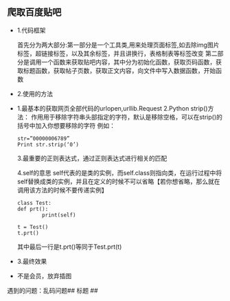 ﻿## 爬取百度贴吧 ##

 - 1.代码框架

   首先分为两大部分:第一部分是一个工具类,用来处理页面标签,如去除img图片标签，超链接标签，以及其余标签，并且讲换行，表格制表等标签改变
   第二部分是调用一个函数来获取贴吧内容，其中分为初始化函数，获取页码函数，获取标题函数，获取帖子页数，获取正文内容，向文件中写入数据函数，开始函数

 - 2.使用的方法

 - 1.最基本的获取网页全部代码的urlopen,urllib.Request
   2.Python strip()方法： 作用用于移除字符串头部指定的字符，默认是移除空格，可以在strip()的括号中加入你想要移除的字符 例如：
   
       str=”00000006789”
       Print str.strip(‘0’)
   
   3.最重要的正则表达式，通过正则表达式进行相关的匹配
   
   4.self的意思 self代表的是类的实例，而self.class则指向类，在运行过程中将self替换成类的实例，并且在定义的时候不可以省略【若你想省略，那么就在调用该方法的时候不要传递实例】
   
       class Test:
       def prt():
               print(self)
        
       t = Test()
       t.prt()
   
   其中最后一行是t.prt()等同于Test.prt(t)
 - 3.最终效果
 - 不是会员，放弃插图
 

遇到的问题：乱码问题## 标题 ##